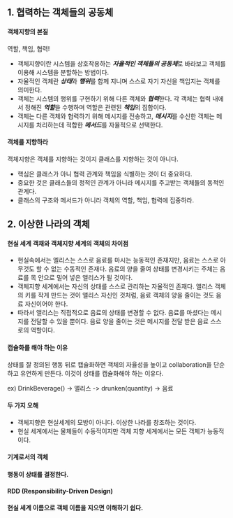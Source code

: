 ## 1. 협력하는 객체들의 공동체
#### 객체지향의 본질
역할, 책임, 협력!
* 객체지향이란 시스템을 상호작용하는 ***자율적인 객체들의 공동체***로 바라보고 객체를 이용해 시스템을 분할하는 방법이다.
* 자율적인 객체란 ***상태***와 ***행위***를 함께 지니며 스스로 자기 자신을 책임지는 객체를 의미한다.
* 객체는 시스템의 행위를 구현하기 위해 다른 객체와 ***협력***한다. 각 객체는 협력 내에서 정해진 ***역할***을 수행하며 역할은 관련된 ***책임***의 집합이다.
* 객체는 다른 객체와 협력하기 위해 메시지를 전송하고, ***메시지***를 수신한 객체는 메시지를 처리하는데 적합한 ***메서드***를 자율적으로 선택한다.

#### 객체를 지향하라
객체지향은 객체를 지향하는 것이지 클래스를 지향하는 것이 아니다.
* 핵심은 클래스가 아니 협력 관계와 책임을 식별하는 것이 더 중요하다.
* 중요한 것은 클래스들의 정적인 관계가 아니라 메시지를 주고받는 객체들의 동적인 관계다.
* 클래스의 구조와 메서드가 아니라 객체의 역할, 책임, 협력에 집중하라. 

## 2. 이상한 나라의 객체
#### 현실 세계 객채와 객체지향 세계의 객체의 차이점
* 현실속에서는 엘리스는 스스로 음료를 마시는 능동적인 존재지만, 음료는 스스로 아무것도 할 수 없는 수동적인 존재다. 음료의 양을 줄여 상태를 변경시키는 주체는 음료를 목 안으로 밀어 넣은 앨리스가 될 것이다.
* 객체지향 세계에서는 자신의 상태를 스스로 관리하는 자율적인 존재다. 앨리스 객체의 키를 작게 만드는 것이 앨리스 자신인 것처럼, 음료 객체의 양을 줄이는 것도 음료 자신이어야 한다. 
* 따라서 앨리스는 직접적으로 음료의 상태를 변경할 수 없다. 음료를 마셨다는 메시지를 전달할 수 있을 뿐이다. 음료 양을 줄이는 것은 메시지를 전달 받은 음료 스스로의 역할이다.

#### 캡슐화를 해야 하는 이유
상태를 잘 정의된 행동 뒤로 캡슐화하면 객체의 자율성을 높이고 collaboration을 단순하고 유연하게 만든다. 이것이 상태를 캡슐화해야 하는 이유다.

ex)
DrinkBeverage() -> 앨리스 -> drunken(quantity) -> 음료

#### 두 가지 오해
* 객체지향은 현실세계의 모방이 아니다. 이상한 나라를 창조하는 것이다.
* 현실 세계에서는 물체들이 수동적이지만 객체 지향 세계에서는 모든 객체가 능동적이다. 

#### 기계로서의 객체
#### 행동이 상태를 결정한다.
#### RDD (Responsibility-Driven Design)
#### 현실 세계 이름으로 객체 이름을 지으면 이해하기 쉽다.
